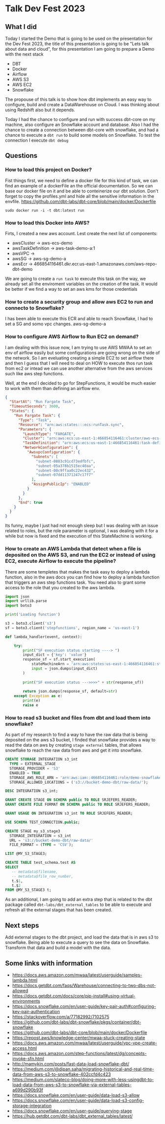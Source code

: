 # Talk Dev Fest 2023

## What I did
Today I started the Demo that is going to be used on the presentation for the Dev Fest 2023, the title of this presentation is going to be "Lets talk about data and cloud", for this presentation I am going to prepare a Demo with the next stack 
* DBT
* Docker
* Airflow
* AWS S3
* AWS EC2
* Snowflake

The propouse of this talk is to show how dbt implements an easy way to configure, build and create a DataWarehouse on Cloud. I was thinking about using Redshift also but it depends.

Today I had the chance to configure and run with success dbt-core on my machine, also configure an Snowflake account and database.
Also I had the chance to create a connection between dbt-core with snowflake, and had a chance to execute a `dbt run` to build some models on Snowflake. To test the connection I execute `dbt debug`

## Questions 
### How to load this project on Docker?
Fist things first, we need to define a docker file for this kind of task, we can find an example of a dockerFile an the official documentation. So we can base our docker file on it and be able to conteinerize our dbt solution. Don't forget to copy the profiles.yml and hide all the sensitive information in the envfile.
https://github.com/dbt-labs/dbt-core/blob/main/docker/Dockerfile

`sudo docker run -i -t dbt:latest run`

### How to load this Docker into AWS?
Firts, I created a new aws account. Lest create the next list of components: 
* awsCluster        -> aws-ecs-demo
* awsTaskDefinition -> aws-task-demo-a:1 
* awsVPC            -> 
* awsSG             -> aws-sg-demo-a
* awsEcr            -> 466854116461.dkr.ecr.us-east-1.amazonaws.com/aws-repo-dbt-demo

We are going to create a `run task` to execute this task on the way, we already set all the enviroment variables on the creation of the task. It would be better if we find a way to set an aws kms for those credentials

### How to create a security group and allow aws EC2 to run and connecto to Snowflake?
I has been able to execute this ECR and able to reach Snowflake, I had to set a SG and somo vpc changes.
aws-sg-demo-a

### How to configure AWS Airflow to Run EC2 on demand?
I am dealing with this issue now, I am trying to use AWS MWAA to set an env of airflow easily but some configurations are going wrong on the side
of the network. So I am eveluating creating a simple EC2 to set airflow there and then I guess that I will need to deal on HOW to execute thos run task from ec2 or intead we can use another alternative from the aws services such like aws step functions.

Well, at the end I decided to go for StepFunctions, it would be much easier to work with them than defining an airflow env.

```json
{
  "StartAt": "Run Fargate Task",
  "TimeoutSeconds": 3600,
  "States": {
    "Run Fargate Task": {
      "Type": "Task",
      "Resource": "arn:aws:states:::ecs:runTask.sync",
      "Parameters": {
        "LaunchType": "FARGATE",
        "Cluster": "arn:aws:ecs:us-east-1:466854116461:cluster/aws-ecs-demo",
        "TaskDefinition": "arn:aws:ecs:us-east-1:466854116461:task-definition/aws-task-demo-a:1",
        "NetworkConfiguration": {
          "AwsvpcConfiguration": {
            "Subnets": [
              "subnet-0883c91cd73edfbfc",
              "subnet-05a378b1515ec40aa",
              "subnet-00c9ffaa0c22ec432",
              "subnet-07dd11371247c17f7"
            ],
            "AssignPublicIp": "ENABLED"
          }
        }
      },
      "End": true
    }
  }
}
```

Its funny, maybe I just had not enough sleep but I was dealing with an issue related to roles, but the role parameter is optional, I was dealing with it for a while but now is fixed and the execution of this StateMachine is working.

### How to create an AWS Lambda that detect when a file is deposited on the AWS S3, and run the EC2 or instead of using EC2, execute Airflow to execute the pipeline?

There are some templetes that makes the task easy to deploy a lambda function, also in the aws docs you can find how to deploy a lambda function that triggers an aws step functions task. You need also to grant some access to the role that you created to the aws lambda.

```python
import json
import urllib.parse
import boto3

print('Loading function')

s3 = boto3.client('s3')
sf = boto3.client('stepfunctions', region_name = 'us-east-1')

def lambda_handler(event, context):

    try:
        print("SF execution status starting ----> ")
        input_dict = {'key': 'value'}
        response_sf = sf.start_execution(
            stateMachineArn = 'arn:aws:states:us-east-1:466854116461:stateMachine:aws-stepfunc-demo-fargate1',
            input = json.dumps(input_dict)
        )
    
        print("SF execution status --->>>>" + str(response_sf))
        
        return json.dumps(response_sf, default=str)
    except Exception as e:
        print(e)
        raise e
```

### How to read s3 bucket and files from dbt and load them into snowflake?
As part of my research to find a way to have the raw data that is being deposited on the aws s3 bucket, I finded that snowflake provides a way to read the data on aws by creating `stage external` tables, that allows snowflake to reach the raw data from aws and get it into snowflake.

```sql
CREATE STORAGE INTEGRATION s3_int
  TYPE = EXTERNAL_STAGE
  STORAGE_PROVIDER = 'S3'
  ENABLED = TRUE
  STORAGE_AWS_ROLE_ARN = 'arn:aws:iam::466854116461:role/demo-snowflake-role'
  STORAGE_ALLOWED_LOCATIONS = ('s3://bucket-demo-dbt/raw-data/');

DESC INTEGRATION s3_int;

GRANT CREATE STAGE ON SCHEMA public TO ROLE SRJEFERS_READER;
GRANT CREATE FILE FORMAT ON SCHEMA public TO ROLE SRJEFERS_READER;

GRANT USAGE ON INTEGRATION s3_int TO ROLE SRJEFERS_READER;

USE SCHEMA TEST_CONNECTION.public;

CREATE STAGE my_s3_stage3
  STORAGE_INTEGRATION = s3_int
  URL = 's3://bucket-demo-dbt/raw-data/'
  FILE_FORMAT = (TYPE = 'CSV');

LIST @MY_S3_STAGE3;

CREATE TABLE test_schema.test AS 
SELECT 
   -- metadata$filename, 
   -- metadata$file_row_number, 
   t.$1, 
   t.$2
FROM @MY_S3_STAGE3 t;
```

As an additional, I am going to add an extra step that is related to the dbt package called `dbt-labs/dbt_external_tables` to be able to execute and refresh all the external stages that has been created. 

## Next steps
Add external stages to the dbt project, and load the data that is in aws s3 to snowflake. Being able to execute a query to see the data on Snowflake. Transform that data and build a model with the data.

## Some links with information
* https://docs.aws.amazon.com/mwaa/latest/userguide/samples-lambda.html
* https://docs.getdbt.com/faqs/Warehouse/connecting-to-two-dbs-not-allowed
* https://docs.getdbt.com/docs/core/pip-install#using-virtual-environments
* https://docs.snowflake.com/en/user-guide/key-pair-auth#configuring-key-pair-authentication
* https://stackoverflow.com/a/77182992/7102575
* https://github.com/dbt-labs/dbt-snowflake/pkgs/container/dbt-snowflake
* https://github.com/dbt-labs/dbt-core/blob/main/docker/Dockerfile
* https://repost.aws/knowledge-center/mwaa-stuck-creating-state
* https://docs.aws.amazon.com/mwaa/latest/userguide/vpc-vpe-create-access.html
* https://docs.aws.amazon.com/step-functions/latest/dg/concepts-invoke-sfn.html
* http://mamykin.com/posts/fast-data-load-snowflake-dbt/
* https://medium.com/@dipan.saha/migrating-historical-and-real-time-data-from-aws-s3-to-snowflake-402ccfd4c423
* https://medium.com/slateco-blog/doing-more-with-less-usingdbt-to-load-data-from-aws-s3-to-snowflake-via-external-tables-a699d290b93f
* https://docs.snowflake.com/en/user-guide/data-load-s3-allow
* https://docs.snowflake.com/en/user-guide/data-load-s3-config-storage-integration
* https://docs.snowflake.com/en/user-guide/querying-stage
* https://hub.getdbt.com/dbt-labs/dbt_external_tables/latest/